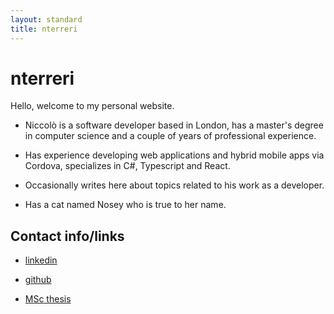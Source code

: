 ```yaml
---
layout: standard
title: nterreri
---
```


# nterreri

Hello, welcome to my personal website.

- Niccolò is a software developer based in London, has a master's degree in computer science and a 
couple of years of professional experience.

- Has experience developing web applications and hybrid mobile apps via Cordova, specializes in C#,
Typescript and React.

- Occasionally writes here about topics related to his work as a developer.

- Has a cat named Nosey who is true to her name.


## Contact info/links

- [linkedin][1]

- [github][2]

- [MSc thesis][3]

[1]:https://www.linkedin.com/in/nterreri/
[2]:https://github.com/nterreri
[3]:https://github.com/nterreri/thesis/blob/master/report/NiccoloTerreriMSCCSReport.pdf
